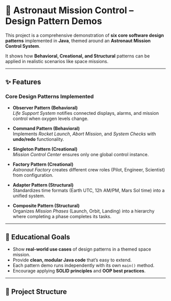 # 🚀 Astronaut Mission Control – Design Pattern Demos

This project is a comprehensive demonstration of **six core software design patterns** implemented in **Java**, themed around an **Astronaut Mission Control System**.  

It shows how **Behavioral, Creational, and Structural** patterns can be applied in realistic scenarios like space missions.

---

## ✨ Features

### Core Design Patterns Implemented

- **Observer Pattern (Behavioral)**  
  *Life Support System* notifies connected displays, alarms, and mission control when oxygen levels change.

- **Command Pattern (Behavioral)**  
  Implements *Rocket Launch*, *Abort Mission*, and *System Checks* with **undo/redo** functionality.

- **Singleton Pattern (Creational)**  
  *Mission Control Center* ensures only one global control instance.

- **Factory Pattern (Creational)**  
  *Astronaut Factory* creates different crew roles (Pilot, Engineer, Scientist) from configuration.

- **Adapter Pattern (Structural)**  
  Standardizes time formats (Earth UTC, 12h AM/PM, Mars Sol time) into a unified system.

- **Composite Pattern (Structural)**  
  Organizes *Mission Phases* (Launch, Orbit, Landing) into a hierarchy where completing a phase completes its tasks.

---

## 🎯 Educational Goals

- Show **real-world use cases** of design patterns in a themed space mission.
- Provide **clean, modular Java code** that’s easy to extend.
- Each pattern demo runs independently with its own `main()` method.
- Encourage applying **SOLID principles** and **OOP best practices**.

---

## 📂 Project Structure

